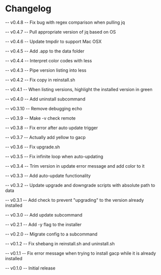 # Changelog

-- v0.4.8 --
Fix bug with regex comparison when pulling jq

-- v0.4.7 --
Pull appropriate version of jq based on OS

-- v0.4.6 --
Update tmpdir to support Mac OSX

-- v0.4.5 --
Add .app to the data folder

-- v0.4.4 --
Interpret color codes with less

-- v0.4.3 --
Pipe version listing into less

-- v0.4.2 --
Fix copy in reinstall.sh

-- v0.4.1 --
When listing versions, highlight the installed version in green

-- v0.4.0 --
Add uninstall subcommand

-- v0.3.10 --
Remove debugging echo

-- v0.3.9 --
Make -v check remote

-- v0.3.8 --
Fix error after auto update trigger

-- v0.3.7 --
Actually add yellow to gacp

-- v0.3.6 --
Fix upgrade.sh

-- v0.3.5 --
Fix infinite loop when auto-updating

-- v0.3.4 --
Trim version in update error message and add color to it

-- v0.3.3 --
Add auto-update functionality

-- v0.3.2 --
Update upgrade and downgrade scripts with absolute path to data

-- v0.3.1 --
Add check to prevent "upgrading" to the version already installed

-- v0.3.0 --
Add update subcommand

-- v0.2.1 --
Add -y flag to the installer

-- v0.2.0 --
Migrate config to a subcommand

-- v0.1.2 --
Fix shebang in reinstall.sh and uninstall.sh

-- v0.1.1 --
Fix error message when trying to install gacp while it is already installed

-- v0.1.0 --
Initial release
